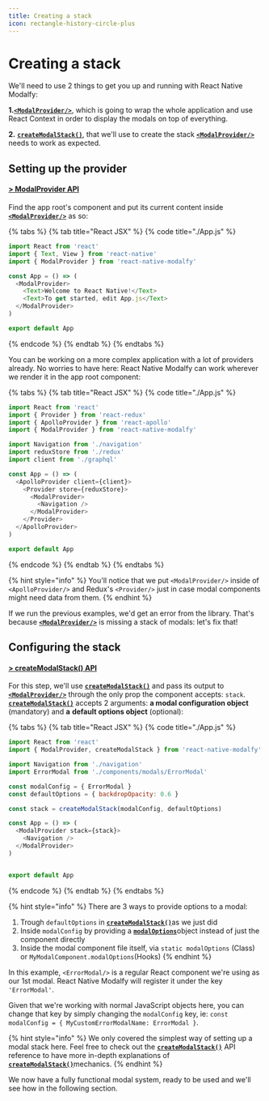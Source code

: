 ```yaml
---
title: Creating a stack
icon: rectangle-history-circle-plus
---
```


# Creating a stack

We'll need to use 2 things to get you up and running with React Native Modalfy:

**1.**[**`<ModalProvider/>`**](../api/modalprovider.md), which is going to wrap the whole application and use React Context in order to display the modals on top of everything.&#x20;

**2.** [**`createModalStack()`**](../api/createmodalstack.md), that we'll use to create the stack [**`<ModalProvider/>`**](../api/modalprovider.md) needs to work as expected.

## Setting up the provider <a href="#provider" id="provider"></a>

#### [> ModalProvider API](../api/modalprovider.md)

Find the app root's component and put its current content inside [**`<ModalProvider/>`**](../api/modalprovider.md) as so:

{% tabs %}
{% tab title="React JSX" %}
{% code title="./App.js" %}
```javascript
import React from 'react'
import { Text, View } from 'react-native'
import { ModalProvider } from 'react-native-modalfy'

const App = () => (
  <ModalProvider>
    <Text>Welcome to React Native!</Text>
    <Text>To get started, edit App.js</Text>
  </ModalProvider>
)

export default App

```
{% endcode %}
{% endtab %}
{% endtabs %}

You can be working on a more complex application with a lot of providers already. No worries to have here: React Native Modalfy can work wherever we render it in the app root component:

{% tabs %}
{% tab title="React JSX" %}
{% code title="./App.js" %}
```javascript
import React from 'react'
import { Provider } from 'react-redux'
import { ApolloProvider } from 'react-apollo'
import { ModalProvider } from 'react-native-modalfy'

import Navigation from './navigation'
import reduxStore from './redux'
import client from './graphql'

const App = () => (
  <ApolloProvider client={client}>
    <Provider store={reduxStore}>
      <ModalProvider>
        <Navigation />
      </ModalProvider>
    </Provider>
  </ApolloProvider>
)

export default App
```
{% endcode %}
{% endtab %}
{% endtabs %}

{% hint style="info" %}
You'll notice that we put `<ModalProvider/>` inside of `<ApolloProvider/>` and Redux's `<Provider/>` just in case modal components might need data from them.
{% endhint %}

If we run the previous examples, we'd get an error from the library. That's because [**`<ModalProvider/>`**](../api/modalprovider.md) is missing a stack of modals: let's fix that!

## Configuring the stack <a href="#configuring" id="configuring"></a>

#### [> createModalStack() API](../api/createmodalstack.md)

For this step, we'll use [**`createModalStack()`**](../api/createmodalstack.md) and pass its output to [**`<ModalProvider/>`**](../api/modalprovider.md) through the only prop the component accepts: `stack`. [**`createModalStack()`**](../api/createmodalstack.md) accepts 2 arguments: **a modal configuration object** (mandatory) and **a** **default options object** (optional):

{% tabs %}
{% tab title="React JSX" %}
{% code title="./App.js" %}
```javascript
import React from 'react'
import { ModalProvider, createModalStack } from 'react-native-modalfy'

import Navigation from './navigation'
import ErrorModal from './components/modals/ErrorModal'

const modalConfig = { ErrorModal }
const defaultOptions = { backdropOpacity: 0.6 }

const stack = createModalStack(modalConfig, defaultOptions)

const App = () => (
  <ModalProvider stack={stack}>
    <Navigation />
  </ModalProvider>
)


export default App
```
{% endcode %}
{% endtab %}
{% endtabs %}

{% hint style="info" %}
There are 3 ways to provide options to a modal:

1. Trough `defaultOptions` in [**`createModalStack()`**](../api/createmodalstack.md)as we just did
2. Inside `modalConfig` by providing a [**`modalOptions`**](../api/types/modaloptions.md)object instead of just the component directly
3. Inside the modal component file itself, via `static modalOptions` (Class) or `MyModalComponent.modalOptions`(Hooks)
{% endhint %}

In this example, `<ErrorModal/>` is a regular React component we're using as our 1st modal. React Native Modalfy will register it under the key `'ErrorModal'`.&#x20;

Given that we're working with normal JavaScript objects here, you can change that key by simply changing the `modalConfig` key, ie: `const modalConfig = { MyCustomErrorModalName: ErrorModal }`.

{% hint style="info" %}
We only covered the simplest way of setting up a modal stack here. Feel free to check out the [**`createModalStack()`**](../api/createmodalstack.md) API reference to have more in-depth explanations of [**`createModalStack()`**](../api/createmodalstack.md)mechanics.
{% endhint %}

We now have a fully functional modal system, ready to be used and we'll see how in the following section.
